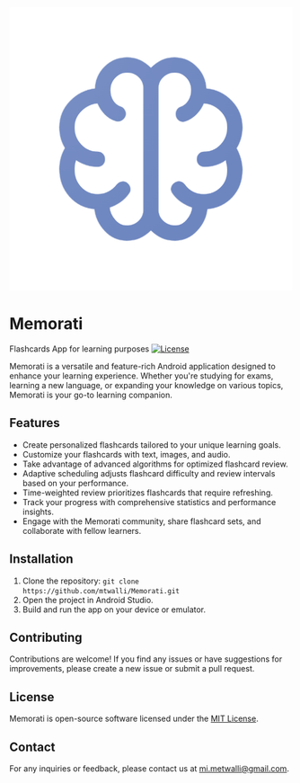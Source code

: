 
<img src="play.png" />

# Memorati
Flashcards App for learning purposes
[![License](https://img.shields.io/badge/license-MIT-blue.svg)](LICENSE)

Memorati is a versatile and feature-rich Android application designed to enhance your learning experience. Whether you're studying for exams, learning a new language, or expanding your knowledge on various topics, Memorati is your go-to learning companion.

## Features

- Create personalized flashcards tailored to your unique learning goals.
- Customize your flashcards with text, images, and audio.
- Take advantage of advanced algorithms for optimized flashcard review.
- Adaptive scheduling adjusts flashcard difficulty and review intervals based on your performance.
- Time-weighted review prioritizes flashcards that require refreshing.
- Track your progress with comprehensive statistics and performance insights.
- Engage with the Memorati community, share flashcard sets, and collaborate with fellow learners.

## Installation

1. Clone the repository: `git clone https://github.com/mtwalli/Memorati.git`
2. Open the project in Android Studio.
3. Build and run the app on your device or emulator.

## Contributing

Contributions are welcome! If you find any issues or have suggestions for improvements, please create a new issue or submit a pull request.

## License

Memorati is open-source software licensed under the [MIT License](LICENSE).

## Contact

For any inquiries or feedback, please contact us at [mi.metwalli@gmail.com](mi.metwalli@gmail.com).
